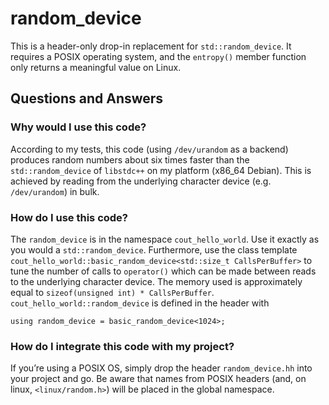 # random_device
This is a header-only drop-in replacement for `std::random_device`. It requires
a POSIX operating system, and the `entropy()` member function only returns
a meaningful value on Linux.

## Questions and Answers
### Why would I use this code?
According to my tests, this code (using `/dev/urandom` as a backend) produces
random numbers about six times faster than the `std::random_device` of
`libstdc++` on my platform (x86_64 Debian). This is achieved by reading from
the underlying character device (e.g. `/dev/urandom`) in bulk.

### How do I use this code?
The `random_device` is in the namespace `cout_hello_world`. Use it exactly as
you would a `std::random_device`. Furthermore, use the class template
`cout_hello_world::basic_random_device<std::size_t CallsPerBuffer>` to tune the number of calls
to `operator()` which can be made between reads to the underlying character
device. The memory used is approximately equal to
`sizeof(unsigned int) * CallsPerBuffer`.
`cout_hello_world::random_device` is defined in the header with
```
using random_device = basic_random_device<1024>;
```

### How do I integrate this code with my project?
If you’re using a POSIX OS, simply drop the header `random_device.hh` into your
project and go. Be aware that names from POSIX headers (and, on linux,
`<linux/random.h>`) will be placed in the global namespace.
